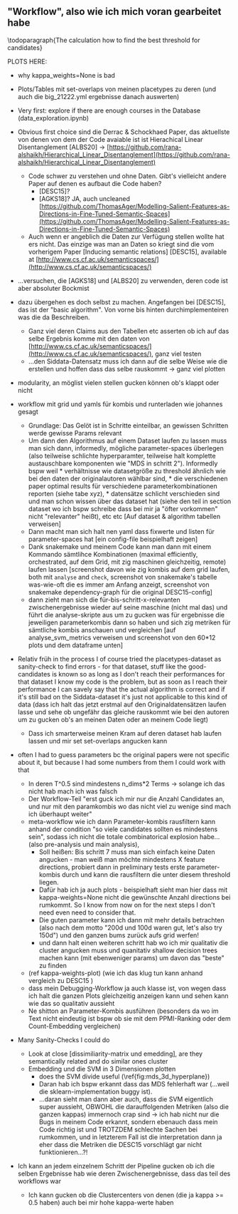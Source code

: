 ## "Workflow", also wie ich mich voran gearbeitet habe

\todoparagraph{The calculation how to find the best threshold for candidates}

PLOTS HERE:
* why kappa_weights=None is bad 
* Plots/Tables mit set-overlaps von meinen placetypes zu deren (und auch die big_21222.yml ergebnisse danach auswerten)

* Very first: explore if there are enough courses in the Database (data_exploration.ipynb)
* Obvious first choice sind die Derrac & Schockhaed Paper, das aktuellste von denen von dem der Code avaiable ist ist Hierachical Linear Disentanglement [ALBS20] -> [https://github.com/rana-alshaikh/Hierarchical_Linear_Disentanglement](https://github.com/rana-alshaikh/Hierarchical_Linear_Disentanglement)
    * Code schwer zu verstehen und ohne Daten. Gibt's vielleicht andere Paper auf denen es aufbaut die Code haben?
        * [DESC15]?
        * [AGKS18]? JA, auch uncleaned [https://github.com/ThomasAger/Modelling-Salient-Features-as-Directions-in-Fine-Tuned-Semantic-Spaces](https://github.com/ThomasAger/Modelling-Salient-Features-as-Directions-in-Fine-Tuned-Semantic-Spaces)
    - Auch wenn er angeblich die Daten zur Verfügung stellen wollte hat ers nicht. Das einzige was man an Daten so kriegt sind die vom vorherigem Paper [Inducing semantic relations] [DESC15], available at [http://www.cs.cf.ac.uk/semanticspaces/](http://www.cs.cf.ac.uk/semanticspaces/)
* ...versuchen, die [AGKS18] und [ALBS20] zu verwenden, deren code ist aber absoluter Bockmist
* dazu übergehen es doch selbst zu machen. Angefangen bei [DESC15], das ist der "basic algorithm". Von vorne bis hinten durchimplementeiren was die da Beschreiben.
    * Ganz viel deren Claims aus den Tabellen etc asserten ob ich auf das selbe Ergebnis komme mit den daten von [http://www.cs.cf.ac.uk/semanticspaces/](http://www.cs.cf.ac.uk/semanticspaces/), ganz viel testen
    * ...den Siddata-Datensatz muss ich dann auf die selbe Weise wie die erstellen und hoffen dass das selbe rauskommt → ganz viel plotten

* modularity, an möglist vielen stellen gucken können ob's klappt oder nicht
* workflow mit grid und yamls für kombis und runterladen wie johannes gesagt 
	* Grundlage: Das Gelöt ist in Schritte einteilbar, an gewissen Schritten werde gewisse Params relevant
	* Um dann den Algorithmus auf einem Dataset laufen zu lassen muss man sich dann, informedly, mögliche parameter-spaces überlegen (also teilweise schlichte hyperparamter, teilweise halt komplette austauschbare komponenten wie "MDS in schritt 2"). Informedly bspw weil * verhältnisse wie datasetgröße zu threshold ähnlich wie bei den daten der originalautoren wählbar sind, * die verschiedenen paper optimal results für verschiedene parameterkombinationen reporten (siehe tabe xyz), * datensätze schlicht verschieden sind und man schon wissen über das dataset hat (siehe den teil in section dataset wo ich bspw schreibe dass bei mir ja "öfter vorkommen" nicht "relevanter" heißt), etc etc  [Auf dataset & algorithm tabellen verweisen]
	* Dann macht man sich halt nen yaml dass fixwerte und listen für parameter-spaces hat [ein config-file beispielhaft zeigen]
	* Dank snakemake und meinem Code kann man dann mit einem Kommando sämtlihce Kombinationen (maximal efficiently, orchestrated, auf dem Grid, mit zig maschinen gleichzeitig, remote) laufen lassen  [screenshot davon wie zig kombis auf dem grid laufen, both mit `analyse` and `check`, screenshot von snakemake's tabelle was-wie-oft die es immer am Anfang anzeigt, screenshot von snakemake dependency-graph für die original DESC15-config]
	* dann zieht man sich die für-bis-schritt-x-relevanten zwischenergebnisse wieder auf seine maschine (nicht mal das) und führt die analyse-skripte aus um zu gucken was für ergebnisse die jeweiligen parameterkombis dann so haben und sich zig metriken für sämtliche kombis anschauen und vergleichen [auf analyse_svm_metrics verweisen und screenshot von den 60*12 plots und dem dataframe unten]


* Relativ früh  in the process I of course tried the placetypes-dataset as sanity-check to find errors - for that dataset, stuff like the good-candidates is known so as long as I don't reach their performances for that dataset I know my code is the problem, but as soon as I reach their performance I can savely say that the actual algorithm is correct and if it's still bad on the Siddata-dataset it's just not applicable to this kind of data (dass ich halt das jetzt erstmal auf den Originaldatensätzen laufen lasse und sehe ob ungefähr das gleiche rauskommt wie bei den autoren um zu gucken ob's an meinen Daten oder an meinem Code liegt)
	* Dass ich smarterweise meinen Kram auf deren dataset hab laufen lassen und mir set set-overlaps angucken kann
* often I had to guess parameters bc the original papers were not specific about it, but because I had some numbers from them I could work with that
	* In deren T^0.5 sind mindestens n_dims*2 Terms -> solange ich das nicht hab mach ich was falsch
	* Der Workflow-Teil "erst guck ich mir nur die Anzahl Candidates an, und nur mit den paramkombis wo das nicht viel zu wenige sind mach ich überhaupt weiter"
	* meta-workflow wie ich dann Parameter-kombis rausfiltern kann anhand der condition "so viele candidates sollten es mindestens sein", sodass ich nicht die totale combinatorical explosion habe... (also pre-analysis und main analysis),
		* Soll heißen: Bis schritt 7 muss man sich einfach keine Daten angucken - man weiß man möchte mindestens X feature directions, probiert dann in preliminary tests erste parameter-kombis durch und kann die rausfiltern die unter diesem threshold liegen. 
		* Dafür hab ich ja auch plots - beispielhaft sieht man hier dass mit kappa-weights=None nicht die gewünschte Anzahl directions bei rumkommt. So I know from now on for the next steps I don't need even need to consider that. 
		* Die guten parameter kann ich dann mit mehr details betrachten (also nach dem motto "200d und 100d waren gut, let's also try 150d") und den ganzen bums zurück aufs grid werfen! 
		* und dann halt einen weiteren schritt hab wo ich mir qualitativ die cluster angucken muss und quanitativ shallow decision trees machen kann (mit ebenweniger params) um davon das "beste" zu finden
	* (ref kappa-weights-plot) (wie ich das klug tun kann anhand vergleich zu DESC15 )
	* dass mein Debugging-Workflow ja auch klasse ist, von wegen dass ich halt die ganzen Plots gleichzeitig anzeigen kann und sehen kann wie das so qualitativ aussieht
	* Ne shitton an Parameter-Kombis ausführen (besonders da wo im Text nicht eindeutig ist bspw ob sie mit dem PPMI-Ranking oder dem Count-Embedding vergleichen)
* Many Sanity-Checks I could do
	* Look at close [dissimiliarity-matrix und emedding], are they semantically related and do similar ones cluster
	* Embedding und die SVM in 3 Dimensionen plotten
		* does the SVM divide useful (\ref{fig:mds_3d_hyperplane})
		* Daran hab ich bspw erkannt dass das MDS fehlerhaft war (...weil die sklearn-implementation buggy ist). 
		* ...daran sieht man dann aber auch, dass die SVM eigentlich super aussieht, OBWOHL die darauffolgenden Metriken (also die ganzen kappas) immernoch crap sind -> ich hab nicht nur die Bugs in meinem Code erkannt, sondern ebenauch dass mein Code richtig ist und TROTZDEM schlechte Sachen bei rumkommen, und in letzterem Fall ist die interpretation dann ja eher dass die Metriken die DESC15 vorschlägt gar nicht funktionieren...?!

* Ich kann an jedem einzelnem Schritt der Pipeline gucken ob ich die selben Ergebnisse hab wie deren Zwischenergebnisse, dass das teil des workflows war 
	* Ich kann gucken ob die Clustercenters von denen (die ja kappa >= 0.5 haben) auch bei mir hohe kappa-werte haben 